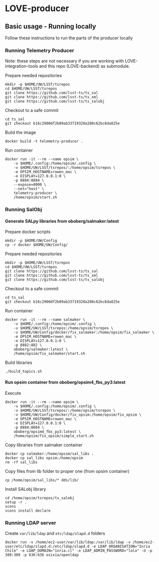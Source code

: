 # LOVE-producer

## Basic usage - Running locally
Follow these instructions to run the parts of the producer locally

### Running Telemetry Producer
Note: these steps are not necessary if you are working with LOVE-integration-tools and this repo (LOVE-backend) as submodule.

Prepare needed repositories
```
mkdir -p $HOME/UW/LSST/tsrepos
cd $HOME/UW/LSST/tsrepos
git clone https://github.com/lsst-ts/ts_sal
git clone https://github.com/lsst-ts/ts_xml
git clone https://github.com/lsst-ts/ts_salobj
```

Checkout to a safe commit
```
cd ts_sal
git checkout b16c2900df2b09ab33719320a280c62bc8da825e
```
Build the image

```
docker build -t telemetry-producer .
```

Run container
```
docker run -it --rm --name opsim \
    -v $HOME/.config:/home/opsim/.config \
    -v $HOME/UW/LSST/tsrepos/:/home/opsim/tsrepos \
    -e OPSIM_HOSTNAME=rowen_mac \
    -e DISPLAY=127.0.0.1:0 \
    -p 8884:8884 \
    --expose=8000 \
    --net="host" \
    telemetry-producer \
    /home/opsim/start.sh
```



### Running SalObj

#### Generate SALpy libraries from oboberg/salmaker:latest
Prepare docker scripts
```
mkdir -p $HOME/UW/Config
cp -r docker $HOME/UW/Config/
```
Prepare needed repositories
```
mkdir -p $HOME/UW/LSST/tsrepos
cd $HOME/UW/LSST/tsrepos
git clone https://github.com/lsst-ts/ts_sal
git clone https://github.com/lsst-ts/ts_xml
git clone https://github.com/lsst-ts/ts_salobj
```

Checkout to a safe commit
```
cd ts_sal
git checkout b16c2900df2b09ab33719320a280c62bc8da825e
```

Run container
```
docker run -it --rm --name salmaker \
    -v $HOME/.config:/home/opsim/.config \
    -v $HOME/UW/LSST/tsrepos:/home/opsim/tsrepos \
    -v $HOME/UW/Config/docker/fix_salmaker:/home/opsim/fix_salmaker \
    -e OPSIM_HOSTNAME=rowen_mac \
    -e DISPLAY=127.0.0.1:0 \
    -p 8882:882 \
    oboberg/salmaker:latest \
    /home/opsim/fix_salmaker/start.sh
```

Build libraries
```
./build_topics.sh
```

#### Run opsim container from oboberg/opsim4_fbs_py3:latest
Execute
```
docker run -it --rm --name opsim \
    -v $HOME/.config:/home/opsim/.config \
    -v $HOME/UW/LSST/tsrepos/:/home/opsim/tsrepos \
    -v $HOME/UW/Config/docker/fix_opsim:/home/opsim/fix_opsim \
    -e OPSIM_HOSTNAME=rowen_mac \
    -e DISPLAY=127.0.0.1:0 \
    -p 8884:8884 \
    oboberg/opsim4_fbs_py3:latest \
    /home/opsim/fix_opsim/simple_start.sh
```

Copy libraries from salmaker container
```
docker cp salmaker:/home/opsim/sal_libs .
docker cp sal_libs opsim:/home/opsim
rm -rf sal_libs
```

Copy files from lib folder to proper one (from opsim container)
```
cp /home/opsim/sal_libs/* dds/lib/
```

Install SALobj library
```
cd /home/opsim/tsrepos/ts_salobj
setup -r .
scons
scons install declare
```

### Running LDAP server
Create `var/lib/ldap` and `etc/ldap/slapd.d` folders
```
docker run -v /home/ec2-user/var/lib/ldap:/var/lib/ldap -v /home/ec2-user/etc/ldap/slapd.d:/etc/ldap/slapd.d -e LDAP_ORGANISATION="Inria Chile" -e LDAP_DOMAIN="inria.cl" -e LDAP_ADMIN_PASSWORD="lala" -d -p 389:389 -p 636:636 osixia/openldap
```
